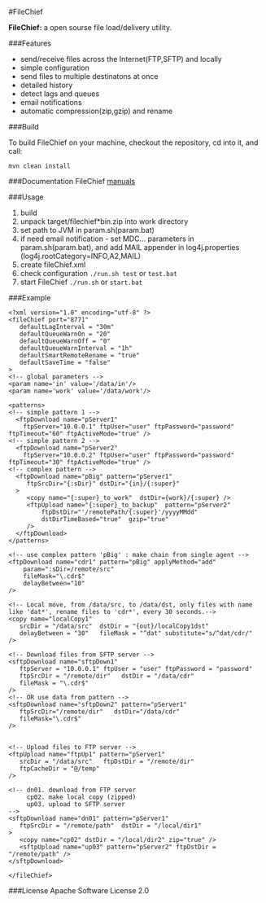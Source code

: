 #FileChief

**FileChief:** a open sourse file load/delivery utility.

###Features

+ send/receive files across the Internet(FTP,SFTP) and locally
+ simple configuration
+ send files to multiple destinatons at once
+ detailed history
+ detect lags and queues
+ email notifications
+ automatic compression(zip,gzip) and rename

###Build

To build FileChief on your machine, checkout the repository, cd into it, and call:
```
mvn clean install
```

###Documentation
FileChief [manuals](./docs)

###Usage
1. build
2. unpack target/filechief*bin.zip into work directory
3. set path to JVM in param.sh(param.bat)
4. if need email notification - set MDC... parameters in param.sh(param.bat),
and add MAIL appender in log4j.properties (log4j.rootCategory=INFO,A2,MAIL)
5. create fileChief.xml
6. check configuration ```./run.sh test``` or ```test.bat```
7. start FileChief ```./run.sh``` or ```start.bat```

###Example
```
<?xml version="1.0" encoding="utf-8" ?>
<fileChief port="8771"
   defaultLagInterval = "30m"
   defaultQueueWarnOn = "20"
   defaultQueueWarnOff = "0"
   defaultQueueWarnInterval = "1h"
   defaultSmartRemoteRename = "true"
   defaultSaveTime = "false"
>
<!-- global parameters -->
<param name='in' value='/data/in'/>
<param name='work' value='/data/work'/>

<patterns>
<!-- simple pattern 1 -->
  <ftpDownload name="pServer1" 
    ftpServer="10.0.0.1" ftpUser="user" ftpPassword="password" ftpTimeout="60" ftpActiveMode="true" />
<!-- simple pattern 2 -->
  <ftpDownload name="pServer2" 
    ftpServer="10.0.0.2" ftpUser="user" ftpPassword="password" ftpTimeout="30" ftpActiveMode="true" />
<!-- complex pattern -->
  <ftpDownload name="pBig" pattern="pServer1"
     ftpSrcDir="{:sDir}" dstDir="{in}/{:super}"
  >
     <copy name="{:super}_to_work"  dstDir={work}/{:super} />
     <ftpUpload name="{:super}_to_backup"  pattern="pServer2"
         ftpDstDir="'/remotePath/{:super}'/yyyyMMdd"
         dstDirTimeBased="true"  gzip="true"
     />
  </ftpDownload>
</patterns>

<!-- use complex pattern 'pBig' : make chain from single agent -->
<ftpDownload name="cdr1" pattern="pBig" applyMethod="add"
    param=":sDir=/remote/src"
    fileMask="\.cdr$"
    delayBetween="10"
/>

<!-- Local move, from /data/src, to /data/dst, only files with name like 'dat*', rename files to 'cdr*', every 30 seconds.-->
<copy name="localCopy1"
   srcDir = "/data/src"  dstDir = "{out}/localCopy1dst"
   delayBetween = "30"   fileMask = "^dat" substitute="s/^dat/cdr/"
/>

<!-- Download files from SFTP server -->
<sftpDownload name="sftpDown1"
   ftpServer = "10.0.0.1" ftpUser = "user" ftpPassword = "password"
   ftpSrcDir = "/remote/dir"   dstDir = "/data/cdr"
   fileMask = "\.cdr$"
/>
<!-- OR use data from pattern -->
<sftpDownload name="sftpDown2" pattern="pServer1"
   ftpSrcDir="/remote/dir"   dstDir="/data/cdr"
   fileMask="\.cdr$"
/>


<!-- Upload files to FTP server -->
<ftpUpload name="ftpUp1" pattern="pServer1"
   srcDir = "/data/src"   ftpDstDir = "/remote/dir"
   ftpCacheDir = "@/temp"
/>

<!-- dn01. download from FTP server
     cp02. make local copy (zipped)
     up03. upload to SFTP server
-->
<sftpDownload name="dn01" pattern="pServer1"
   ftpSrcDir = "/remote/path"  dstDir = "/local/dir1"
>
   <copy name="cp02" dstDir = "/local/dir2" zip="true" />	
   <sftpUpload name="up03" pattern="pServer2" ftpDstDir = "/remote/path" />
</sftpDownload>

</fileChief>
```
###License
Apache Software License 2.0
